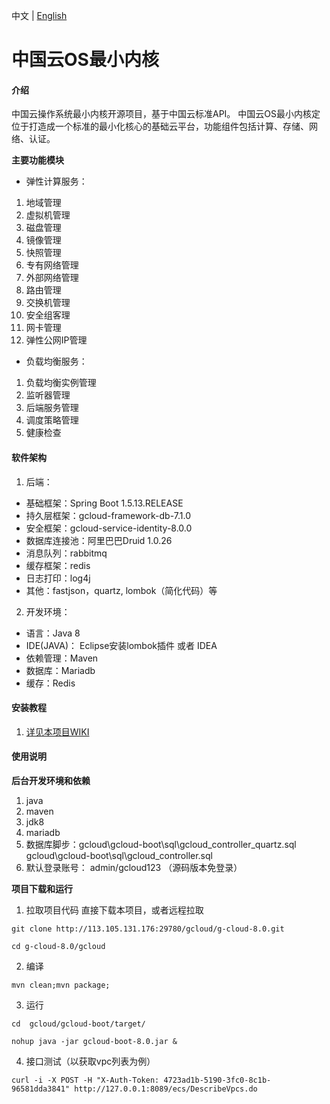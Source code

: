 中文 | [English](https://github.com/lihangqi/Mini-Kernel/blob/master/README.en.md)

# 中国云OS最小内核

#### 介绍
中国云操作系统最小内核开源项目，基于中国云标准API。
中国云OS最小内核定位于打造成一个标准的最小化核心的基础云平台，功能组件包括计算、存储、网络、认证。
 
**主要功能模块** 
- 弹性计算服务：

1. 地域管理
2. 虚拟机管理
3. 磁盘管理
4. 镜像管理
5. 快照管理
6. 专有网络管理
7. 外部网络管理
8. 路由管理
9. 交换机管理
10. 安全组客理
11. 网卡管理
12. 弹性公网IP管理

- 负载均衡服务：

1. 负载均衡实例管理
2. 监听器管理
3. 后端服务管理
4. 调度策略管理
5. 健康检查


#### 软件架构
1. 后端：
- 基础框架：Spring Boot 1.5.13.RELEASE
- 持久层框架：gcloud-framework-db-7.1.0
- 安全框架：gcloud-service-identity-8.0.0
- 数据库连接池：阿里巴巴Druid 1.0.26
- 消息队列：rabbitmq
- 缓存框架：redis
- 日志打印：log4j
- 其他：fastjson，quartz, lombok（简化代码）等

2. 开发环境：
- 语言：Java 8
- IDE(JAVA)： Eclipse安装lombok插件 或者 IDEA
- 依赖管理：Maven
- 数据库：Mariadb
- 缓存：Redis


#### 安装教程

1. [详见本项目WIKI](https://github.com/lihangqi/Mini-Kernel/wiki/%E4%BA%91%E6%93%8D%E4%BD%9C%E7%B3%BB%E7%BB%9F%E6%9C%80%E6%96%B0%E5%86%85%E6%A0%B8%E7%BC%96%E8%AF%91%E9%83%A8%E7%BD%B2)

#### 使用说明

 **后台开发环境和依赖** 

1. java
2. maven
3. jdk8
4. mariadb
5. 数据库脚步：gcloud\gcloud-boot\sql\gcloud_controller_quartz.sql gcloud\gcloud-boot\sql\gcloud_controller.sql
6. 默认登录账号： admin/gcloud123 （源码版本免登录）


 **项目下载和运行** 
1. 拉取项目代码
直接下载本项目，或者远程拉取

`git clone http://113.105.131.176:29780/gcloud/g-cloud-8.0.git`

`cd g-cloud-8.0/gcloud`

2. 编译

`mvn clean;mvn package;`

3. 运行

`cd  gcloud/gcloud-boot/target/`

`nohup java -jar gcloud-boot-8.0.jar &`

4. 接口测试（以获取vpc列表为例）

`curl -i -X POST -H "X-Auth-Token: 4723ad1b-5190-3fc0-8c1b-96581dda3841" http://127.0.0.1:8089/ecs/DescribeVpcs.do`
